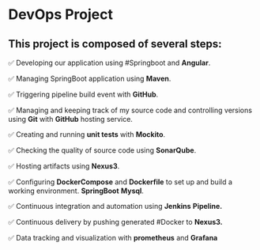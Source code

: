 # DevOps Project 

## This project is composed of several steps:

✅ Developing our application using #Springboot and **Angular**.

✅ Managing SpringBoot application using **Maven**.

✅ Triggering pipeline build event with **GitHub**.

✅ Managing and keeping track of my source code and controlling versions using **Git** with **GitHub** hosting service.

✅ Creating and running **unit tests** with **Mockito**.

✅ Checking the quality of source code using **SonarQube**.

✅ Hosting artifacts using **Nexus3**.

✅ Configuring **DockerCompose** and **Dockerfile** to set up and build a working environment. **SpringBoot**  **Mysql**.

✅ Continuous integration and automation using **Jenkins** **Pipeline.**

✅ Continuous delivery by pushing generated #Docker to **Nexus3.**

✅ Data tracking and visualization with **prometheus** and **Grafana**

